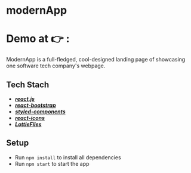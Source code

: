 # modernApp
# Demo at 👉 : 

ModernApp is a full-fledged, cool-designed landing page of showcasing one software tech company's webpage.

## Tech Stach
- [**_react.js_**](https://react-bootstrap.github.io/)
- [**_react-bootstrap_**](https://react-bootstrap.github.io/)
- [**_styled-components_**](https://styled-components.com/)
- [***react-icons***](https://react-icons.github.io/react-icons/)
- [***LottieFiles***](https://lottiefiles.com/)


## Setup
- Run `npm install` to install all dependencies
- Run `npm start` to start the app
